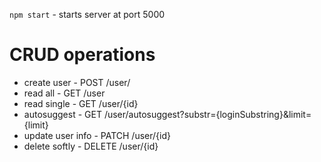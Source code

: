 `npm start` - starts server at port 5000

# CRUD operations

* create user - POST /user/
* read all - GET /user
* read single - GET /user/{id}
* autosuggest - GET /user/autosuggest?substr={loginSubstring}&limit={limit}
* update user info - PATCH /user/{id}
* delete softly - DELETE /user/{id}
